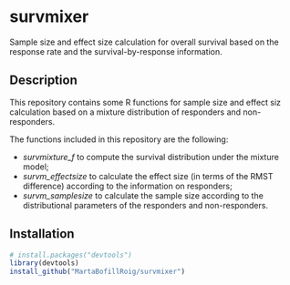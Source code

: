 # survmixer
Sample size and effect size calculation for overall survival based on the response rate and the survival-by-response information.


## Description

This repository contains some R functions for sample size and effect siz calculation based on a mixture distribution of responders and non-responders.

The functions included in this repository are the following:

  - *survmixture_f* to compute the survival distribution under the mixture model;
  - *survm_effectsize* to calculate the effect size (in terms of the RMST difference) according to the information on responders;
  - *survm_samplesize* to calculate the sample size according to the distributional parameters of the responders and non-responders. 


## Installation

``` r
# install.packages("devtools")
library(devtools)
install_github("MartaBofillRoig/survmixer")
```
